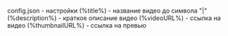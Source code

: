 config.json - настройки
	(%title%) - название видео до символа "|"
	(%description%) - краткое описание видео
	(%videoURL%) - ссылка на видео
	(%thumbnailURL%) - ссылка на превью